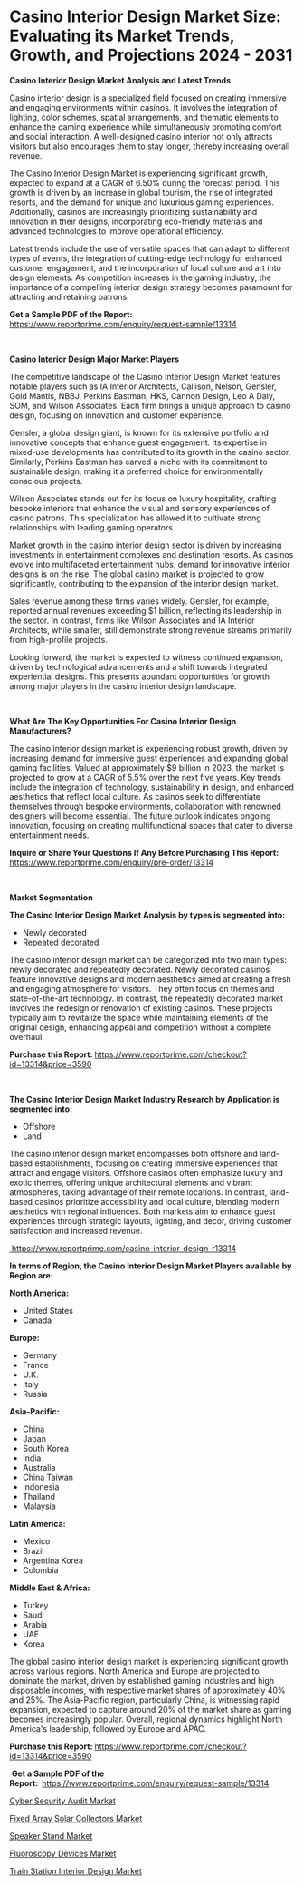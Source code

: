 <p><h1>Casino Interior Design Market Size: Evaluating its Market Trends, Growth, and Projections 2024 - 2031</h1></p><p><strong>Casino Interior Design Market Analysis and Latest Trends</strong></p>
<p><p>Casino interior design is a specialized field focused on creating immersive and engaging environments within casinos. It involves the integration of lighting, color schemes, spatial arrangements, and thematic elements to enhance the gaming experience while simultaneously promoting comfort and social interaction. A well-designed casino interior not only attracts visitors but also encourages them to stay longer, thereby increasing overall revenue.</p><p>The Casino Interior Design Market is experiencing significant growth, expected to expand at a CAGR of 6.50% during the forecast period. This growth is driven by an increase in global tourism, the rise of integrated resorts, and the demand for unique and luxurious gaming experiences. Additionally, casinos are increasingly prioritizing sustainability and innovation in their designs, incorporating eco-friendly materials and advanced technologies to improve operational efficiency.</p><p>Latest trends include the use of versatile spaces that can adapt to different types of events, the integration of cutting-edge technology for enhanced customer engagement, and the incorporation of local culture and art into design elements. As competition increases in the gaming industry, the importance of a compelling interior design strategy becomes paramount for attracting and retaining patrons.</p></p>
<p><strong>Get a Sample PDF of the Report:&nbsp;</strong> <a href="https://www.reportprime.com/enquiry/request-sample/13314">https://www.reportprime.com/enquiry/request-sample/13314</a></p>
<p>&nbsp;</p>
<p><strong>Casino Interior Design Major Market Players</strong></p>
<p><p>The competitive landscape of the Casino Interior Design Market features notable players such as IA Interior Architects, Callison, Nelson, Gensler, Gold Mantis, NBBJ, Perkins Eastman, HKS, Cannon Design, Leo A Daly, SOM, and Wilson Associates. Each firm brings a unique approach to casino design, focusing on innovation and customer experience.</p><p>Gensler, a global design giant, is known for its extensive portfolio and innovative concepts that enhance guest engagement. Its expertise in mixed-use developments has contributed to its growth in the casino sector. Similarly, Perkins Eastman has carved a niche with its commitment to sustainable design, making it a preferred choice for environmentally conscious projects.</p><p>Wilson Associates stands out for its focus on luxury hospitality, crafting bespoke interiors that enhance the visual and sensory experiences of casino patrons. This specialization has allowed it to cultivate strong relationships with leading gaming operators.</p><p>Market growth in the casino interior design sector is driven by increasing investments in entertainment complexes and destination resorts. As casinos evolve into multifaceted entertainment hubs, demand for innovative interior designs is on the rise. The global casino market is projected to grow significantly, contributing to the expansion of the interior design market.</p><p>Sales revenue among these firms varies widely. Gensler, for example, reported annual revenues exceeding $1 billion, reflecting its leadership in the sector. In contrast, firms like Wilson Associates and IA Interior Architects, while smaller, still demonstrate strong revenue streams primarily from high-profile projects.</p><p>Looking forward, the market is expected to witness continued expansion, driven by technological advancements and a shift towards integrated experiential designs. This presents abundant opportunities for growth among major players in the casino interior design landscape.</p></p>
<p>&nbsp;</p>
<p><strong>What Are The Key Opportunities For Casino Interior Design Manufacturers?</strong></p>
<p><p>The casino interior design market is experiencing robust growth, driven by increasing demand for immersive guest experiences and expanding global gaming facilities. Valued at approximately $9 billion in 2023, the market is projected to grow at a CAGR of 5.5% over the next five years. Key trends include the integration of technology, sustainability in design, and enhanced aesthetics that reflect local culture. As casinos seek to differentiate themselves through bespoke environments, collaboration with renowned designers will become essential. The future outlook indicates ongoing innovation, focusing on creating multifunctional spaces that cater to diverse entertainment needs.</p></p>
<p><strong>Inquire or Share Your Questions If Any Before Purchasing This Report:</strong> <a href="https://www.reportprime.com/enquiry/pre-order/13314">https://www.reportprime.com/enquiry/pre-order/13314</a></p>
<p>&nbsp;</p>
<p><strong>Market Segmentation</strong></p>
<p><strong>The Casino Interior Design Market Analysis by types is segmented into:</strong></p>
<p><ul><li>Newly decorated</li><li>Repeated decorated</li></ul></p>
<p><p>The casino interior design market can be categorized into two main types: newly decorated and repeatedly decorated. Newly decorated casinos feature innovative designs and modern aesthetics aimed at creating a fresh and engaging atmosphere for visitors. They often focus on themes and state-of-the-art technology. In contrast, the repeatedly decorated market involves the redesign or renovation of existing casinos. These projects typically aim to revitalize the space while maintaining elements of the original design, enhancing appeal and competition without a complete overhaul.</p></p>
<p><strong>Purchase this Report:&nbsp;</strong><a href="https://www.reportprime.com/checkout?id=13314&price=3590">https://www.reportprime.com/checkout?id=13314&price=3590</a></p>
<p>&nbsp;</p>
<p><strong>The Casino Interior Design Market Industry Research by Application is segmented into:</strong></p>
<p><ul><li>Offshore</li><li>Land</li></ul></p>
<p><p>The casino interior design market encompasses both offshore and land-based establishments, focusing on creating immersive experiences that attract and engage visitors. Offshore casinos often emphasize luxury and exotic themes, offering unique architectural elements and vibrant atmospheres, taking advantage of their remote locations. In contrast, land-based casinos prioritize accessibility and local culture, blending modern aesthetics with regional influences. Both markets aim to enhance guest experiences through strategic layouts, lighting, and decor, driving customer satisfaction and increased revenue.</p></p>
<p><a href="https://www.reportprime.com/casino-interior-design-r13314">&nbsp;https://www.reportprime.com/casino-interior-design-r13314</a></p>
<p><strong>In terms of Region, the Casino Interior Design Market Players available by Region are:</strong></p>
<p>
    <p> <strong> North America: </strong>
        <ul>
            <li>United States</li>
            <li>Canada</li>
        </ul>
        </p> 
    <p> <strong> Europe: </strong>
        <ul>
            <li>Germany</li>
            <li>France</li>
            <li>U.K.</li>
            <li>Italy</li>
            <li>Russia</li>
        </ul>
        </p> 
    <p> <strong> Asia-Pacific: </strong>
        <ul>
            <li>China</li>
            <li>Japan</li>
            <li>South Korea</li>
            <li>India</li>
            <li>Australia</li>
            <li>China Taiwan</li>
            <li>Indonesia</li>
            <li>Thailand</li>
            <li>Malaysia</li>
        </ul>
        </p> 
    <p> <strong> Latin America: </strong>
        <ul>
            <li>Mexico</li>
            <li>Brazil</li>
            <li>Argentina Korea</li>
            <li>Colombia</li>
        </ul>
        </p> 
    <p> <strong> Middle East & Africa: </strong>
        <ul>
            <li>Turkey</li>
            <li>Saudi</li>
            <li>Arabia</li>
            <li>UAE</li>
            <li>Korea</li>
        </ul>
    </p>
    </p>
<p><p>The global casino interior design market is experiencing significant growth across various regions. North America and Europe are projected to dominate the market, driven by established gaming industries and high disposable incomes, with respective market shares of approximately 40% and 25%. The Asia-Pacific region, particularly China, is witnessing rapid expansion, expected to capture around 20% of the market share as gaming becomes increasingly popular. Overall, regional dynamics highlight North America's leadership, followed by Europe and APAC.</p></p>
<p><strong>Purchase this Report: </strong><a href="https://www.reportprime.com/checkout?id=13314&price=3590">https://www.reportprime.com/checkout?id=13314&price=3590</a></p>
<p>&nbsp;<strong>Get a Sample PDF of the Report:&nbsp;&nbsp;</strong><a href="https://www.reportprime.com/enquiry/request-sample/13314">https://www.reportprime.com/enquiry/request-sample/13314</a></p>
<p><strong></strong></p>
<p><p><a href="https://www.linkedin.com/pulse/future-innovation-global-cyber-security-audit-market-growth-9nkbf?trackingId=cuk9NAVISO6wFqbks7NNHw%3D%3D">Cyber Security Audit Market</a></p><p><a href="https://medium.com/@borisfisher1942/the-fixed-array-solar-collectors-market-report-analyzes-important-operational-and-performance-4930cb206443">Fixed Array Solar Collectors Market</a></p><p><a href="https://issuu.com/reportprime-2/docs/speaker-stand-market-size-2030.pptx_9044c4148877f9">Speaker Stand Market</a></p><p><a href="https://medium.com/@borisfisher1942/the-growth-of-the-fluoroscopy-devices-market-has-been-significant-driven-by-various-critical-3b140a091fe3">Fluoroscopy Devices Market</a></p><p><a href="https://github.com/FlorianWolf90/Market-Research-Report-List-1/blob/main/train-station-interior-design-market.md">Train Station Interior Design Market</a></p></p>